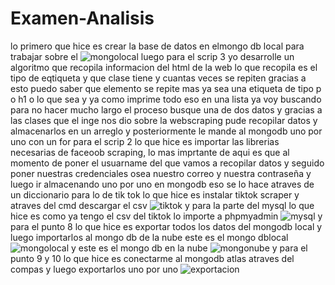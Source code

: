 # Examen-Analisis
lo primero que hice es crear la base de datos en elmongo db local para trabajar sobre el 
![mongolocal](https://user-images.githubusercontent.com/66538886/127724938-f40599e0-16bc-4cfb-a398-1d5adc1bc1c9.jpg)
luego para el scrip 3 
yo desarrolle un algoritmo que recopila informacion del html de la web lo que recopila es el tipo de eqtiqueta y que clase tiene y cuantas veces se repiten gracias 
a esto puedo saber que elemento se repite mas ya sea una etiqueta de tipo p o h1 o lo que sea y ya como imprime todo eso en una lista ya voy buscando para no hacer mucho largo el
proceso busque una de dos datos y gracias a las clases que el inge nos dio sobre la webscraping pude recopilar datos y almacenarlos en un arreglo y posteriormente le mande al mongodb uno por
uno con un for
para el scrip 2 
lo que hice es importar las librerias necesarias de faceoob scraping, lo mas imprtante de aqui es que al momento de poner el usuarname del que 
vamos a recopilar datos y seguido poner nuestras credenciales osea nuestro correo y nuestra contraseña y luego ir almacenando uno por uno en mongodb eso se lo hace atraves de un diccionario 
para lo de tik tok 
lo que hice es instalar tiktok scraper y atraves del cmd descargar el csv 
![tiktok](https://user-images.githubusercontent.com/66538886/127724884-d20da51d-2a1a-45d7-837e-00008a9fea5e.jpg)
y para la parte del mysql 
lo que hice es como ya tengo el csv del tiktok lo importe a phpmyadmin 
![mysql](https://user-images.githubusercontent.com/66538886/127724914-4852ef8d-102b-4f3a-b855-f33a85c2ccb3.jpg)
y para el punto 8 
lo que hice es exportar todos los datos del mongodb local y luego importarlos al mongo db de la nube 
este es el mongo dblocal 
![mongolocal](https://user-images.githubusercontent.com/66538886/127724938-f40599e0-16bc-4cfb-a398-1d5adc1bc1c9.jpg)
y este es el mongo db en la nube 
![mongonube](https://user-images.githubusercontent.com/66538886/127724968-dac98c6f-313d-4278-ab88-fb9d11c9e7cd.jpg)
y para el punto 9 y 10 lo que hice es conectarme al mongodb atlas atraves del compas y luego exportarlos uno por uno
![exportacion](https://user-images.githubusercontent.com/66538886/127725303-ab95d2f2-f442-4c28-89e5-96ad4f7b5f64.jpg)
